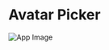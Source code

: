 # Avatar Picker

![App Image](http://res.cloudinary.com/pomegranitedesign/image/upload/q_100/v1533931824/Untitled_sukdpb.png)
